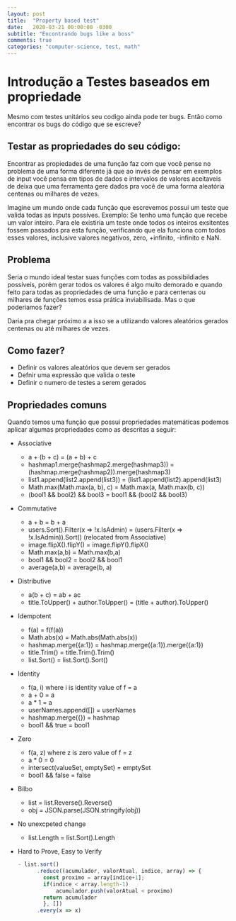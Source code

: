 ```yaml
---
layout: post
title:  "Property based test"
date:	2020-03-21 00:00:00 -0300
subtitle: "Encontrando bugs like a boss"
comments: true
categories: "computer-science, test, math"
---
```

  
# Introdução a Testes baseados em propriedade

Mesmo com testes unitários seu codigo ainda pode ter bugs. Então como encontrar os bugs do código que se escreve?

## Testar as propriedades do seu código:

Encontrar as propiedades de uma função faz com que você pense no problema de uma forma diferente já que ao invés de pensar em exemplos de input você pensa em tipos de dados e intervalos de valores aceitaveis de deixa que uma ferramenta gere dados pra você de uma forma aleatória centenas ou milhares de vezes. 

Imagine um mundo onde cada função que escrevemos possui um teste que valida todas as inputs possíves. Exemplo: Se tenho uma função que recebe um valor inteiro. Para ele existiria um teste onde todos os inteiros exsitentes fossem passados pra esta função, verificando que ela funciona com todos esses valores, inclusive valores negativos, zero, +infinito, -infinito e NaN.

## Problema

Seria o mundo ideal testar suas funções com todas as possibildiades possíveis, porém gerar todos os valores é algo muito demorado e quando feito para todas as propriedades de uma função e para centenas ou milhares de funções temos essa prática inviabilisada. Mas o que poderiamos fazer?

Daria pra chegar próximo a a isso se a utilizando valores aleatórios gerados centenas ou até milhares de vezes.


## Como fazer?

- Definir os valores aleatórios que devem ser gerados
- Defnir uma expressão que valida o teste
- Definir o numero de testes a serem gerados

## Propriedades comuns

Quando temos uma função que possui propriedades matemáticas podemos aplicar algumas propriedades como as descritas a seguir:

- Associative
    - a + (b + c) = (a + b) + c
    - hashmap1.merge(hashmap2.merge(hashmap3)) = (hashmap.merge(hashmap2)).merge(hashmap3)
    - list1.append(list2.append(list3)) = (list1.append(list2).append(list3)
    - Math.max(Math.max(a, b), c) = Math.max(a, Math.max(b, c))
    - (bool1 && bool2) && bool3 = bool1 && (bool2 && bool3)

- Commutative
    - a + b = b + a
    - users.Sort().Filter(x => !x.IsAdmin) = (users.Filter(x => !x.IsAdmin)).Sort() (relocated from Associative)
    - image.flipX().flipY() = image.flipY().flipX()
    - Math.max(a,b) = Math.max(b,a)
    - bool1 && bool2 = bool2 && bool1
    - average(a,b) = average(b, a)

- Distributive
    - a(b + c) = ab + ac
    - title.ToUpper() + author.ToUpper() = (title + author).ToUpper()

- Idempotent
    - f(a) = f(f(a))
    - Math.abs(x) = Math.abs(Math.abs(x))
    - hashmap.merge({a:1}) = hashmap.merge({a:1}).merge({a:1})
    - title.Trim() = title.Trim().Trim()
    - list.Sort() = list.Sort().Sort()

- Identity
    - f(a, i) where i is identity value of f = a
    - a + 0 = a
    - a * 1 = a
    - userNames.append([]) = userNames
    - hashmap.merge({}) = hashmap
    - bool1 && true = bool1

- Zero
    - f(a, z) where z is zero value of f = z
    - a * 0 = 0
    - intersect(valueSet, emptySet) = emptySet
    - bool1 && false = false

- Bilbo
    - list = list.Reverse().Reverse()
    - obj = JSON.parse(JSON.stringify(obj))

- No unexcpeted change
    - list.Length = list.Sort().Length

- Hard to Prove, Easy to Verify
    
    ```javascript
    - list.sort()
          .reduce((acumulador, valorAtual, indice, array) => {
            const proximo = array[indice+1];
            if(indice < array.length-1)
                acumulador.push(valorAtual < proximo)
            return acumulador
            }, [])
          .every(x => x)
    ```
